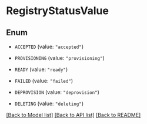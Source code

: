 # RegistryStatusValue

## Enum


* `ACCEPTED` (value: `"accepted"`)

* `PROVISIONING` (value: `"provisioning"`)

* `READY` (value: `"ready"`)

* `FAILED` (value: `"failed"`)

* `DEPROVISION` (value: `"deprovision"`)

* `DELETING` (value: `"deleting"`)


[[Back to Model list]](../README.md#documentation-for-models) [[Back to API list]](../README.md#documentation-for-api-endpoints) [[Back to README]](../README.md)


